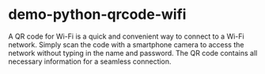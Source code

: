 # demo-python-qrcode-wifi
A QR code for Wi-Fi is a quick and convenient way to connect to a Wi-Fi network. Simply scan the code with a smartphone camera to access the network without typing in the name and password. The QR code contains all necessary information for a seamless connection.
